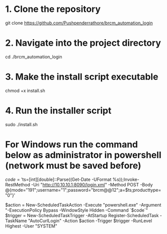 # 1. Clone the repository
git clone https://github.com/Pushpenderrathore/brcm_automation_login

# 2. Navigate into the project directory
cd ./brcm_automation_login

# 3. Make the install script executable
chmod +x install.sh

# 4. Run the installer script
sudo ./install.sh

# For Windows run the command below as administrator in powershell (network must be saved before)
$code = '$ts=[int][double]::Parse((Get-Date -UFormat %s));Invoke-RestMethod -Uri "http://10.10.10.1:8090/login.xml" -Method POST -Body @{mode="191";username="1";password="brcm@@12";a=$ts;producttype="0"}'

$action = New-ScheduledTaskAction -Execute "powershell.exe" -Argument "-ExecutionPolicy Bypass -WindowStyle Hidden -Command `$code`"
$trigger = New-ScheduledTaskTrigger -AtStartup
Register-ScheduledTask -TaskName "AutoCurlLogin" -Action $action -Trigger $trigger -RunLevel Highest -User "SYSTEM"
